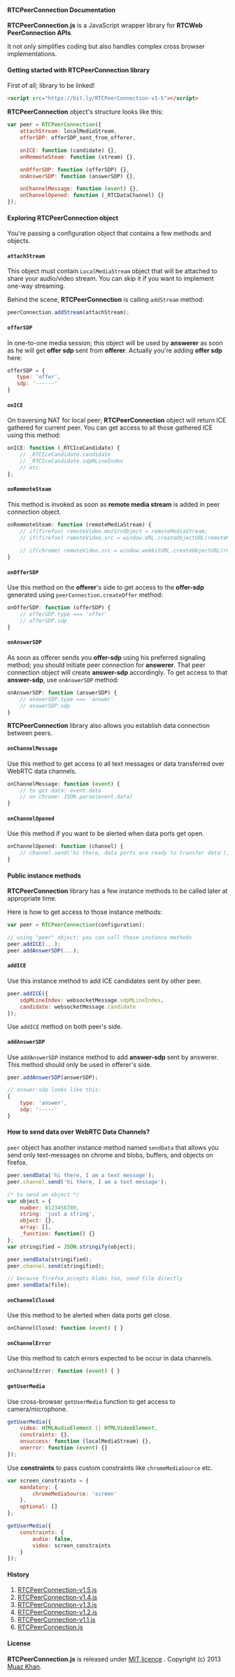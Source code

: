 #### RTCPeerConnection Documentation

**RTCPeerConnection.js** is a JavaScript wrapper library for **RTCWeb PeerConnection APIs**.

It not only simplifies coding but also handles complex cross browser implementations.

#### Getting started with RTCPeerConnection library

First of all; library to be linked!

```html
<script src="https://bit.ly/RTCPeerConnection-v1-5"></script>
```

**RTCPeerConnection** object's structure looks like this:

```javascript
var peer = RTCPeerConnection({
    attachStream: localMediaStream,
    offerSDP: offerSDP_sent_from_offerer,

    onICE: function (candidate) {},
    onRemmoteSteam: function (stream) {},

    onOfferSDP: function (offerSDP) {},
    onAnswerSDP: function (answerSDP) {},

    onChannelMessage: function (event) {},
    onChannelOpened: function (_RTCDataChannel) {}
});
```

#### Exploring RTCPeerConnection object

You're passing a configuration object that contains a few methods and objects.

#### `attachStream`

This object must contain `LocalMediaStream` object that will be attached to share your audio/video stream. You can skip it if you want to implement one-way streaming.

Behind the scene, **RTCPeerConnection** is calling `addStream` method:

```javascript
peerConnection.addStream(attachStream);
```

#### `offerSDP`

In one-to-one media session; this object will be used by **answerer** as soon as he will get **offer sdp** sent from **offerer**. Actually you're adding **offer sdp** here:

```javascript
offerSDP = {
   type: 'offer',
   sdp: '------'
}
```

#### `onICE`

On traversing NAT for local peer; **RTCPeerConnection** object will return ICE gathered for current peer. You can get access to all those gathered ICE using this method:

```javascript
onICE: function (_RTCIceCandidate) {
    // _RTCIceCandidate.candidate
    // _RTCIceCandidate.sdpMLineIndex
    // etc.
};
```

#### `onRemmoteSteam`

This method is invoked as soon as **remote media stream** is added in peer connection object.

```javascript
onRemmoteSteam: function (remoteMediaStream) {
    // if(firefox) remoteVideo.mozSrcObject = remoteMediaStream;
    // if(firefox) remoteVideo.src = window.URL.createObjectURL(remoteMediaStream);
	
    // if(chrome) remoteVideo.src = window.webkitURL.createObjectURL(remoteMediaStream);
}
```

#### `onOfferSDP`

Use this method on the **offerer**'s side to get access to the **offer-sdp** generated using `peerConnection.createOffer` method:

```javascript
onOfferSDP: function (offerSDP) {
    // offerSDP.type === 'offer'
    // offerSDP.sdp
}
```

#### `onAnswerSDP`

As soon as offerer sends you **offer-sdp** using his preferred signaling method; you should initiate peer connection for **answerer**. That peer connection object will create **answer-sdp** accordingly. To get access to that **answer-sdp**, use `onAnswerSDP` method:

```javascript
onAnswerSDP: function (answerSDP) {
    // answerSDP.type === 'answer'
    // answerSDP.sdp
}
```

**RTCPeerConnection** library also allows you establish data connection between peers.

#### `onChannelMessage`

Use this method to get access to all text messages or data transferred over WebRTC data channels.

```javascript
onChannelMessage: function (event) {
    // to get data:	event.data
    // on chrome: JSON.parse(event.data)
}
```

#### `onChannelOpened`

Use this method if you want to be alerted when data ports get open.

```javascript
onChannelOpened: function (channel) {
    // channel.send('hi there, data ports are ready to transfer data');
}
```

#### Public instance methods

**RTCPeerConnection** library has a few instance methods to be called later at appropriate time.

Here is how to get access to those instance methods:

```javascript
var peer = RTCPeerConnection(configuration);

// using "peer" object; you can call those instance methods
peer.addICE(...);
peer.addAnswerSDP(...);
```

#### `addICE`

Use this instance method to add ICE candidates sent by other peer.

```javascript
peer.addICE({
    sdpMLineIndex: websocketMessage.sdpMLineIndex,
    candidate: websocketMessage.candidate
});
```

Use `addICE` method on both peer's side.

#### `addAnswerSDP`

Use `addAnswerSDP` instance method to add **answer-sdp** sent by answerer. This method should only be used in offerer's side.

```javascript
peer.addAnswerSDP(answerSDP);

// answer-sdp looks like this:
{
    type: 'answer',
    sdp: '-----'
}
```

#### How to send data over WebRTC Data Channels?

`peer` object has another instance method named `sendData` that allows you send only text-messages on chrome and blobs, buffers, and objects on firefox.

```javascript
peer.sendData('hi there, I am a text message');
peer.channel.send('hi there, I am a text message');

/* to send an object */
var object = {
    number: 0123456789,
    string: 'just a string',
    object: {},
    array: [],
    _function: function() {}
};
var stringified = JSON.stringify(object);

peer.sendData(stringified);
peer.channel.send(stringified);

// because firefox accepts blobs too, send file directly
peer.sendData(file);
```

#### `onChannelClosed`

Use this method to be alerted when data ports get close.

```javascript
onChannelClosed: function (event) { }
```

#### `onChannelError`

Use this method to catch errors expected to be occur in data channels.

```javascript
onChannelError: function (event) { }
```

#### `getUserMedia`

Use cross-browser `getUserMedia` function to get access to camera/microphone.

```javascript
getUserMedia({
    video: HTMLAudioElement || HTMLVideoElement,
    constraints: {},
    onsuccess: function (localMediaStream) {},
    onerror: function (event) {}
});
```

Use **constraints** to pass custom constraints like `chromeMediaSource` etc.

```javascript
var screen_constraints = {
    mandatory: {
        chromeMediaSource: 'screen'
    },
    optional: []
};

getUserMedia({
    constraints: {
        audio: false,
        video: screen_constraints
    }
});
```

#### History

1. [RTCPeerConnection-v1.5.js](https://bit.ly/RTCPeerConnection-v1-5)
2. [RTCPeerConnection-v1.4.js](https://bit.ly/RTCPeerConnection-v1-4)
3. [RTCPeerConnection-v1.3.js](https://bit.ly/RTCPeerConnection-v1-3)
4. [RTCPeerConnection-v1.2.js](https://bit.ly/RTCPeerConnection-v1-2)
5. [RTCPeerConnection-v1.1.js](https://bit.ly/RTCPeerConnection-v1-1)
6. [RTCPeerConnection.js](https://bit.ly/RTCPeerConnection-v1-0)

#### License

**RTCPeerConnection.js** is released under [MIT licence](https://webrtc-experiment.appspot.com/licence/) . Copyright (c) 2013 [Muaz Khan](https://plus.google.com/100325991024054712503).
